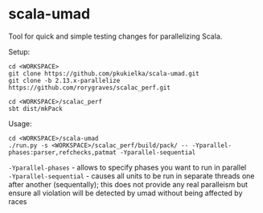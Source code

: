 # scala-umad

Tool for quick and simple testing changes for parallelizing Scala.

Setup:

```
cd <WORKSPACE>
git clone https://github.com/pkukielka/scala-umad.git
git clone -b 2.13.x-parallelize https://github.com/rorygraves/scalac_perf.git

cd <WORKSPACE>/scalac_perf
sbt dist/mkPack
```

Usage:

```
cd <WORKSPACE>/scala-umad
./run.py -s <WORKSPACE>/scalac_perf/build/pack/ -- -Yparallel-phases:parser,refchecks,patmat -Yparallel-sequential
```

`-Yparallel-phases` - allows to specify phases you want to run in parallel  
`-Yparallel-sequential` - causes all units to be run in separate threads one after another (sequentally);
this does not provide any real paralleism but ensure all violation will be detected by umad without being affected by races
